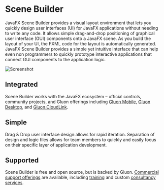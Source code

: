 # Scene Builder

JavaFX Scene Builder provides a visual layout environment that lets you quickly design user interfaces (UI) for
JavaFX applications without needing to write any code. It allows simple drag-and-drop positioning of graphical
user interface (GUI) components onto a JavaFX scene. As you build the layout of your UI, the FXML code for the
layout is automatically generated. JavaFX Scene Builder provides a simple yet intuitive interface that can help
even non programmers to quickly prototype interactive applications that connect GUI components to the application
logic.

![Screenshot](screenshot.jpg)

## Integrated

Scene Builder works with the JavaFX ecosystem – official controls, community projects, and Gluon offerings
including [Gluon Mobile](https://gluonhq.com/products/mobile/), [Gluon Desktop](https://gluonhq.com/products/desktop/),
and [Gluon CloudLink](https://gluonhq.com/products/cloudlink/).

## Simple

Drag & Drop user interface design allows for rapid iteration. Separation of design and logic files allows for
team members to quickly and easily focus on their specific layer of application development.

## Supported

Scene Builder is free and open source, but is backed by
Gluon. [Commercial support offerings](https://gluonhq.com/services/) are available,
including [training](https://gluonhq.com/services/training/) and
custom [consultancy services](https://gluonhq.com/services/consulting/).
